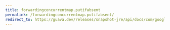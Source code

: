 ```yaml
---
title: forwardingconcurrentmap.putifabsent
permalink: /forwardingconcurrentmap.putifabsent/
redirect_to: https://guava.dev/releases/snapshot-jre/api/docs/com/google/common/collect/ForwardingConcurrentMap.html#putIfAbsent-K-V-
---
```

